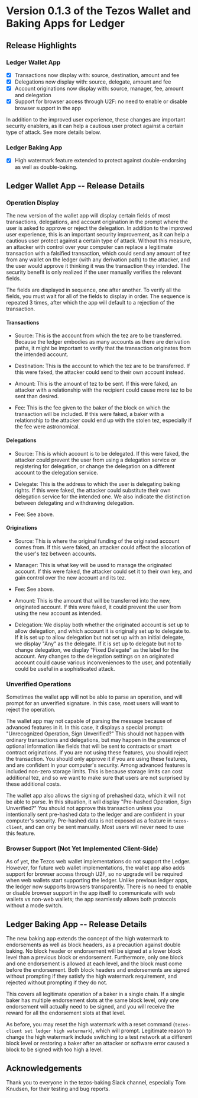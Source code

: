 # Version 0.1.3 of the Tezos Wallet and Baking Apps for Ledger

## Release Highlights

### Ledger Wallet App
- [x] Transactions now display with: source, destination, amount and fee
- [x] Delegations now display with: source, delegate, amount and fee
- [x] Account originations now display with: source, manager, fee, amount and delegation
- [x] Support for browser access through U2F: no need to enable or disable browser support in the app

In addition to the improved user experience, these changes are important security enablers, as it
can help a cautious user protect against a certain type of attack. See more details below.

### Ledger Baking App
- [x] High watermark feature extended to protect against double-endorsing as well as double-baking.

## Ledger Wallet App -- Release Details
### Operation Display
The new version of the wallet app will display certain fields of most
transactions, delegations, and account origination in the prompt where
the user is asked to approve or reject the delegation. In addition to the
improved user experience, this is an important security improvement, as it
can help a cautious user protect against a certain type of attack. Without
this measure, an attacker with control over your computer can replace a
legitimate transaction with a falsified transaction, which could send
any amount of tez from any wallet on the ledger (with any derivation
path) to the attacker, and the user would approve it thinking it was the
transaction they intended. The security benefit is only realized if the
user manually verifies the relevant fields.

The fields are displayed in sequence, one after another. To verify all
the fields, you must wait for all of the fields to display in order.
The sequence is repeated 3 times, after which the app will default to
a rejection of the transaction.

#### Transactions
* Source:
This is the account from which the tez are to be transferred.  Because
the ledger embodies as many accounts as there are derivation paths,
it might be important to verify that the transaction originates from
the intended account.

* Destination:
This is the account to which the tez are to be transferred. If this were
faked, the attacker could send to their own account instead.

* Amount:
This is the amount of tez to be sent. If this were faked, an attacker
with a relationship with the recipient could cause more tez to be sent
than desired.

* Fee:
This is the fee given to the baker of the block on which the transaction
will be included. If this were faked, a baker with a relationship to
the attacker could end up with the stolen tez, especially if the fee
were astronomical.

#### Delegations
* Source:
This is which account is to be delegated. If this were faked, the attacker
could prevent the user from using a delegation service or registering
for delegation, or change the delegation on a different account to the
delegation service.

* Delegate:
This is the address to which the user is delegating baking rights. If
this were faked, the attacker could substitute their own delegation
service for the intended one. We also indicate the distinction between
delegating and withdrawing delegation.

* Fee: See above.

#### Originations
* Source:
This is where the original funding of the originated account comes
from. If this were faked, an attacker could affect the allocation of
the user's tez between accounts.

* Manager:
This is what key will be used to manage the originated account. If this
were faked, the attacker could set it to their own key, and gain control
over the new account and its tez.

* Fee: See above.

* Amount:
This is the amount that will be transferred into the new, originated
account.  If this were faked, it could prevent the user from using the
new account as intended.

* Delegation:
We display both whether the originated account is set up to allow
delegation, and which account it is originally set up to delegate to. If
it is set up to allow delegation but not set up with an initial delegate,
we display "Any" as the delegate. If it is set up to delegate but not
to change delegation, we display "Fixed Delegate" as the label for the
account. Any changes to the delegation settings on an originated account
could cause various inconveniences to the user, and potentially could
be useful in a sophisticated attack.

### Unverified Operations

Sometimes the wallet app will not be able to parse an operation, and
will prompt for an unverified signature. In this case, most users will
want to reject the operation.

The wallet app may not capable of parsing the message because of
advanced features in it. In this case, it displays a special prompt:
"Unrecognized Operation, Sign Unverified?" This should not happen with
ordinary transactions and delegations, but may happen in the presence
of optional information like fields that will be sent to contracts or
smart contract originations. If you are not using these features, you
should reject the transaction. You should only approve it if you are
using these features, and are confident in your computer's security.
Among advanced features is included non-zero storage limits. This
is because storage limits can cost additional tez, and so we want
to make sure that users are not surprised by these additional costs.

The wallet app also allows the signing of prehashed data, which it will
not be able to parse. In this situation, it will display "Pre-hashed
Operation, Sign Unverified?" You should not approve this transaction
unless you intentionally sent pre-hashed data to the ledger and are
confident in your computer's security. Pre-hashed data is not
exposed as a feature in `tezos-client`, and can only be sent
manually. Most users will never need to use this feature.

### Browser Support (Not Yet Implemented Client-Side)

As of yet, the Tezos web wallet implementations do not support the
Ledger. However, for future web wallet implementations, the wallet app
also adds support for browser access through U2F, so no upgrade will be
required when web wallets start supporting the ledger.  Unlike previous
ledger apps, the ledger now supports browsers transparently. There
is no need to enable or disable browser support in the app itself to
communicate with web wallets vs non-web wallets; the app seamlessly
allows both protocols without a mode switch.

## Ledger Baking App -- Release Details
The new baking app extends the concept of the high watermark to
endorsements as well as block headers, as a precaution against double
baking. No block header or endorsement will be signed at a lower block
level than a previous block or endorsement. Furthermore, only one block
and one endorsement is allowed at each level, and the block must come
before the endorsement. Both block headers and endorsements are
signed without prompting if they satisfy the high watermark requirement,
and rejected without prompting if they do not.

This covers all legitimate operation of a baker in a single chain.
If a single baker has multiple endorsement slots at the same block
level, only one endorsement will actually need to be signed, and you
will receive the reward for all the endorsement slots at that level.

As before, you may reset the high watermark with a reset command
(`tezos-client set ledger high watermark`), which will prompt. Legitimate
reason to change the high watermark include switching to a test network
at a different block level or restoring a baker after an attacker or
software error caused a block to be signed with too high a level.

## Acknowledgements

Thank you to everyone in the tezos-baking Slack channel, especially Tom
Knudsen, for their testing and bug reports.
